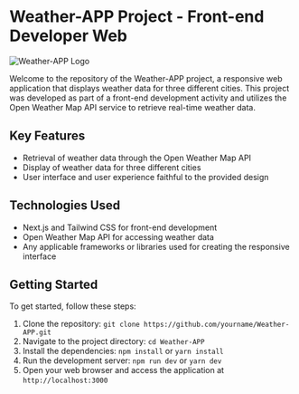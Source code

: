 # Weather-APP Project - Front-end Developer Web

![Weather-APP Logo](https://okazakee-dev-storage.s3.eu-west-3.amazonaws.com/Projs%20random%20imgs/image_2023-05-17_12-27-04.bmp?response-content-disposition=inline&X-Amz-Security-Token=IQoJb3JpZ2luX2VjEBsaDGV1LWNlbnRyYWwtMSJHMEUCIEc%2FmhI%2BFgkl1ctpMplu0h1%2B222JP8Z7MdtDxMdQPOZKAiEAiHIpcdyW%2BdoF9W96elz%2B0LWk%2F%2Fz31GyU4AZkOdVXTMAq6AIIRBAAGgw4NDIzNjE1NzY3ODgiDEjWX6%2BNiKyRqU3IDSrFAsf6urhAJlsNZVJU7ZT3AHQRFkFJRpCiwAhAYGyItb0l7Bc2BFt8ZJIHWn08B1UsiIFuF0ybWq9vHkRs%2BFZLW1B9ZucZwfP4bBWMFaEcHbdO%2FJgjZBzFUW5I6I4a4049AOQvXaY0zNL4lj1FVL4IT1tnQ6V%2BwhT2TM0repjFm1GcHPWwG%2FgPiW6%2F4gZWbYrO5VgHIGMw%2BV29m1QiPnKEZooStBNcMKPnE7eLSYe0HXzDQ4xkEXG25P6ydnImGWQIV56VkuZ%2B9WiQxnsUkka%2F8iApf0WBR3WphkVSMsbpVENaH6M1l1wUVLzFkTRxvofvG7egIcaQEkXcdA0legxmzuUTtByqP4b%2Fc44EWdYc%2FjbokOebprQEwf4wUOah7b8%2B0keUBP1QxG1g2my9QKlItwSy9xFpN6JZMLzHTGCj%2BbMCDgB1Jrkww9iSowY6swKOG8E2SUpSk5T4g9gD77yl8CTREoi6EBoKx4sVXTPf6sKw%2FQcRdhC%2Fr4lEl1i2vYnR1Ppr%2B1KChlv17s5sGQfBhgy4RAbasdJ45vC6TZagaSlUdn1Hhmif7u3U5IzC8sq7Ro2gwWS%2Fx8OVnUqlpHRHc0cX7DGGrSi8p4j1pW3FHWofyrZxERT1xJBWte9f1P0s7eGo9QnypeqRqJMUIR6umz2yuSYjlLiGcoPykFbMOhYAPR5tgDT5jWBB0QAEJahTiebjKrdcvIbL3VzuYRn1eFhXc3DUOe2p5mqEOsmxIaMbV485yZv5x146HjDEJ75zShbWgkgtE1f4mW9EgthjRrLMpfr9kwqiXmEMtd0mXGPDR6tw9W1UmprYAO27X7cVa4I0QPqHdL7tgIYyirdM3cF7&X-Amz-Algorithm=AWS4-HMAC-SHA256&X-Amz-Date=20230517T102938Z&X-Amz-SignedHeaders=host&X-Amz-Expires=300&X-Amz-Credential=ASIA4IIFJTVKMKRBFOU2%2F20230517%2Feu-west-3%2Fs3%2Faws4_request&X-Amz-Signature=409de9575d98531a68e3f31206b8d0956243925bb4b36979072775df6ddef4b8)

Welcome to the repository of the Weather-APP project, a responsive web application that displays weather data for three different cities. This project was developed as part of a front-end development activity and utilizes the Open Weather Map API service to retrieve real-time weather data.

## Key Features

- Retrieval of weather data through the Open Weather Map API
- Display of weather data for three different cities
- User interface and user experience faithful to the provided design

## Technologies Used

- Next.js and Tailwind CSS for front-end development
- Open Weather Map API for accessing weather data
- Any applicable frameworks or libraries used for creating the responsive interface

## Getting Started

To get started, follow these steps:

1. Clone the repository: `git clone https://github.com/yourname/Weather-APP.git`
2. Navigate to the project directory: `cd Weather-APP`
3. Install the dependencies: `npm install` or `yarn install`
4. Run the development server: `npm run dev` or `yarn dev`
5. Open your web browser and access the application at `http://localhost:3000`
